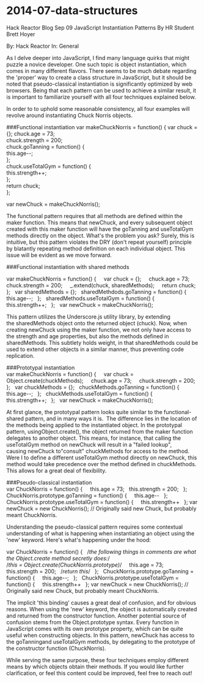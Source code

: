 2014-07-data-structures
=======================
Hack Reactor Blog
Sep
09
JavaScript Instantiation Patterns By HR Student Brett Hoyer

By: Hack Reactor In: General

As I delve deeper into JavaScript, I find many language quirks that might puzzle a novice developer. One such topic is object instantiation, which comes in many different flavors. There seems to be much debate regarding the 'proper' way to create a class structure in JavaScript, but it should be noted that pseudo-classical instantiation is significantly optimized by web browsers. Being that each pattern can be used to achieve a similar result, it is important to familiarize yourself with all four techniques explained below.  

In order to to uphold some reasonable consistency, all four examples will revolve around instantiating Chuck Norris objects.  

###Functional instantiation
var makeChuckNorris = function() {
  var chuck = {};
  chuck.age = 73;  
  chuck.strength = 200;  
  chuck.goTanning = function() {  
    this.age--;  
  };  
  chuck.useTotalGym = function() {  
    this.strength++;  
  };  
  return chuck;  
};  

var newChuck = makeChuckNorris();  

The functional pattern requires that all methods are defined within the maker function. This means that newChuck, and every subsequent object created with this maker function will have the goTanning and useTotalGym methods directly on the object. What's the problem you ask? Surely, this is intuitive, but this pattern violates the DRY (don't repeat yourself) principle by blatantly repeating method definition on each individual object. This issue will be evident as we move forward.  

###Functional instantiation with shared methods

var makeChuckNorris = function() {     
  var chuck = {};     
  chuck.age = 73;     
  chuck.strength = 200;     
  _.extend(chuck, sharedMethods);     
  return chuck;   
};   
var sharedMethods = {};   
sharedMethdods.goTanning = function() {     
  this.age--;   
};   
sharedMethods.useTotalGym = function() {     
  this.strength++;   
};   
var newChuck = makeChuckNorris();  

This pattern utilizes the Underscore.js utility library, by extending the sharedMethods object onto the returned object (chuck). Now, when creating newChuck using the maker function, we not only have access to the strength and age properties, but also the methods defined in sharedMethods. This subtlety holds weight, in that sharedMethods could be used to extend other objects in a similar manner, thus preventing code replication.  

###Prototypal instantiation  
var makeChuckNorris = function() {     
  var chuck = Object.create(chuckMethods);     
  chuck.age = 73;     
  chuck.strength = 200;   
};   
var chuckMethods = {};   
chuckMethods.goTanning = function() {     
  this.age--;   
};   
chuckMethods.useTotalGym = function() {     
  this.strength++;   
};   
var newChuck = makeChuckNorris();  

At first glance, the prototypal pattern looks quite similar to the functional-shared pattern, and in many ways it is.  The difference lies in the location of the methods being applied to the instantiated object. In the prototypal pattern, usingObject.create(), the object returned from the maker function delegates to another object. This means, for instance, that calling the useTotalGym method on newChuck will result in a "failed lookup", causing newChuck to"consult" chuckMethods for access to the method. Were I to define a different useTotalGym method directly on newChuck, this method would take precedence over the method defined in chuckMethods. This allows for a great deal of flexibility.  

###Pseudo-classical instantiation  
var ChuckNorris = function() {     
  this.age = 73;   
  this.strength = 200;   
};   
ChuckNorris.prototype.goTanning = function() {     
  this.age--   
};   
ChuckNorris.prototype.useTotalGym = function() {     
  this.strength++   
};
var newChuck = new ChuckNorris(); // Originally said new Chuck, but probably meant ChuckNorris. 

Understanding the pseudo-classical pattern requires some contextual understanding of what is happening when instantiating an object using the 'new' keyword. Here's what's happening under the hood:  

var ChuckNorris = function() {   
  /*the following things in comments are what the Object.create method secretly does:*/  
  /*this = Object.create(ChuckNorris.prototype)*/     
  this.age = 73;     
  this.strength = 200;   
  /*return this*/   
};   
ChuckNorris.prototype.goTanning = function() {     
  this.age--;   
};   
ChuckNorris.prototype.useTotalGym = function() {     
  this.strength++   
};
var newChuck = new ChuckNorris();  // Originally said new Chuck, but probably meant ChuckNorris.  

The implicit 'this binding' causes a great deal of confusion, and for obvious reasons. When using the 'new' keyword, the object is automatically created and returned from the constructor function. Another potential source of confusion stems from the Object.prototype syntax. Every function in JavaScript comes with its own prototype property, which can be quite useful when constructing objects. In this pattern, newChuck has access to the goTanningand useTotalGym methods, by delegating to the prototype of the constructor function (ChuckNorris).  

While serving the same purpose, these four techniques employ different means by which objects obtain their methods. If you would like further clarification, or feel this content could be improved, feel free to reach out!  
